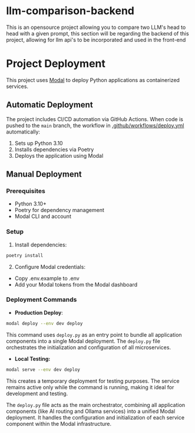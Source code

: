 # llm-comparison-backend
This is an opensource project allowing you to compare two LLM's head to head with a given prompt, this section will be regarding the backend of this project, allowing for llm api's to be incorporated and used in the front-end

# Project Deployment

This project uses [Modal](https://modal.com/) to deploy Python applications as containerized services.

## Automatic Deployment

The project includes CI/CD automation via GitHub Actions. When code is pushed to the `main` branch, the workflow in [.github/workflows/deploy.yml](.github/workflows/deploy.yml) automatically:

1. Sets up Python 3.10
2. Installs dependencies via Poetry
3. Deploys the application using Modal

## Manual Deployment

### Prerequisites
- Python 3.10+
- Poetry for dependency management
- Modal CLI and account

### Setup
1. Install dependencies:
```sh 
poetry install
```
2. Configure Modal credentials:
- Copy .env.example to .env
- Add your Modal tokens from the Modal dashboard
### Deployment Commands
- **Production Deploy**:
```sh
modal deploy --env dev deploy
```

This command uses `deploy.py` as an entry point to bundle all application components into a single Modal deployment. The `deploy.py` file orchestrates the initialization and configuration of all microservices.

- **Local Testing:**
```sh
modal serve --env dev deploy
```

This creates a temporary deployment for testing purposes. The service remains active only while the command is running, making it ideal for development and testing.

The `deploy.py` file acts as the main orchestrator, combining all application components (like AI routing and Ollama services) into a unified Modal deployment. It handles the configuration and initialization of each service component within the Modal infrastructure. 